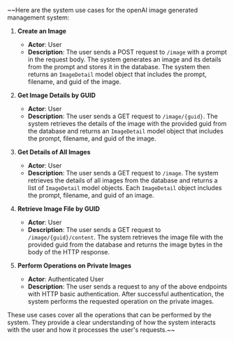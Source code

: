 ~~Here are the system use cases for the openAI image generated management system:

1. **Create an Image**
    - **Actor**: User
    - **Description**: The user sends a POST request to `/image` with a prompt in the request body. The system generates an image and its details from the prompt and stores it in the database. The system then returns an `ImageDetail` model object that includes the prompt, filename, and guid of the image.

2. **Get Image Details by GUID**
    - **Actor**: User
    - **Description**: The user sends a GET request to `/image/{guid}`. The system retrieves the details of the image with the provided guid from the database and returns an `ImageDetail` model object that includes the prompt, filename, and guid of the image.

3. **Get Details of All Images**
    - **Actor**: User
    - **Description**: The user sends a GET request to `/image`. The system retrieves the details of all images from the database and returns a list of `ImageDetail` model objects. Each `ImageDetail` object includes the prompt, filename, and guid of an image.

4. **Retrieve Image File by GUID**
    - **Actor**: User
    - **Description**: The user sends a GET request to `/image/{guid}/content`. The system retrieves the image file with the provided guid from the database and returns the image bytes in the body of the HTTP response.

5. **Perform Operations on Private Images**
    - **Actor**: Authenticated User
    - **Description**: The user sends a request to any of the above endpoints with HTTP basic authentication. After successful authentication, the system performs the requested operation on the private images.

These use cases cover all the operations that can be performed by the system. They provide a clear understanding of how the system interacts with the user and how it processes the user's requests.~~